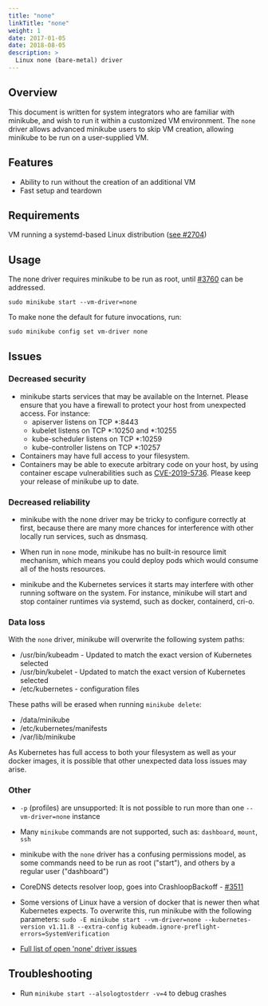 ```yaml
---
title: "none"
linkTitle: "none"
weight: 1
date: 2017-01-05
date: 2018-08-05
description: >
  Linux none (bare-metal) driver
---
```


## Overview

This document is written for system integrators who are familiar with minikube, and wish to run it within a customized VM environment. The `none` driver allows advanced minikube users to skip VM creation, allowing minikube to be run on a user-supplied VM.

## Features

* Ability to run without the creation of an additional VM
* Fast setup and teardown

## Requirements

VM running a systemd-based Linux distribution ([see #2704](https://github.com/kubernetes/minikube/issues/2704))

## Usage

The none driver requires minikube to be run as root, until [#3760](https://github.com/kubernetes/minikube/issues/3760) can be addressed.

```shell
sudo minikube start --vm-driver=none
```

To make none the default for future invocations, run:

```shell
sudo minikube config set vm-driver none
```

## Issues

### Decreased security

* minikube starts services that may be available on the Internet. Please ensure that you have a firewall to protect your host from unexpected access. For instance:
  * apiserver listens on TCP *:8443
  * kubelet listens on TCP *:10250 and *:10255
  * kube-scheduler listens on TCP *:10259
  * kube-controller listens on TCP *:10257
* Containers may have full access to your filesystem.
* Containers may be able to execute arbitrary code on your host, by using container escape vulnerabilities such as [CVE-2019-5736](https://access.redhat.com/security/vulnerabilities/runcescape). Please keep your release of minikube up to date.

### Decreased reliability

* minikube with the none driver may be tricky to configure correctly at first, because there are many more chances for interference with other locally run services, such as dnsmasq.

* When run in `none` mode, minikube has no built-in resource limit mechanism, which means you could deploy pods which would consume all of the hosts resources.

* minikube and the Kubernetes services it starts may interfere with other running software on the system. For instance, minikube will start and stop container runtimes via systemd, such as docker, containerd, cri-o.

### Data loss

With the `none` driver, minikube will overwrite the following system paths:

* /usr/bin/kubeadm - Updated to match the exact version of Kubernetes selected
* /usr/bin/kubelet - Updated to match the exact version of Kubernetes selected
* /etc/kubernetes - configuration files

These paths will be erased when running `minikube delete`:

* /data/minikube
* /etc/kubernetes/manifests
* /var/lib/minikube

As Kubernetes has full access to both your filesystem as well as your docker images, it is possible that other unexpected data loss issues may arise.

### Other

* `-p` (profiles) are unsupported: It is not possible to run more than one `--vm-driver=none` instance
* Many `minikube` commands are not supported, such as: `dashboard`, `mount`, `ssh`
* minikube with the `none` driver has a confusing permissions model, as some commands need to be run as root ("start"), and others by a regular user ("dashboard")
* CoreDNS detects resolver loop, goes into CrashloopBackoff - [#3511](https://github.com/kubernetes/minikube/issues/3511)
* Some versions of Linux have a version of docker that is newer then what Kubernetes expects. To overwrite this, run minikube with the following parameters: `sudo -E minikube start --vm-driver=none --kubernetes-version v1.11.8 --extra-config kubeadm.ignore-preflight-errors=SystemVerification`

* [Full list of open 'none' driver issues](https://github.com/kubernetes/minikube/labels/co%2Fnone-driver)

## Troubleshooting

* Run `minikube start --alsologtostderr -v=4` to debug crashes

